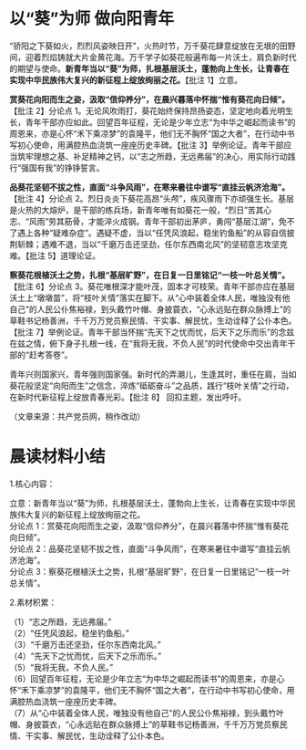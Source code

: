 # 以“葵”为师 做向阳青年  

“骄阳之下葵如火，烈烈风姿映日开”，火热时节，万千葵花肆意绽放在无垠的田野间，迎着烈焰铸就大片金黄花海。万千学子如葵花般遍布每一片沃土，肩负新时代的期望与使命。**新青年当以“葵”为师，扎根基层沃土，蓬勃向上生长，让青春在实现中华民族伟大复兴的新征程上绽放绚丽之花。**【批注 1】立意。  

**赏葵花向阳而生之姿，汲取“信仰养分”，在晨兴暮落中怀揣“惟有葵花向日倾”。**【批注 2】分论点 1。无论风吹雨打，葵花始终保持昂扬姿态，坚定地向着光明生长，青年干部亦应如此。回望百年征程，无论是少年立志“为中华之崛起而读书”的周恩来，亦是心怀“禾下乘凉梦”的袁隆平，他们无不胸怀“国之大者”，在行动中书写初心使命，用满腔热血浇筑一座座历史丰碑。【批注 3】举例论证。青年干部应当筑牢理想之基、补足精神之钙，以“志之所趋，无远弗届”的决心，用实际行动践行“强国有我”的铮铮誓言。  

**品葵花坚韧不拔之性，直面“斗争风雨”，在寒来暑往中谱写“直挂云帆济沧海”。**【批注 4】分论点 2。烈日炎炎下葵花高昂“头颅”，疾风骤雨下亦顽强生长。基层是火热的大熔炉，是干部的练兵场，新青年唯有如葵花一般，“烈日”苦其心志、“风雨”劳其筋骨，才能淬火成钢。青年干部初出茅庐，勇闯“基层江湖”，免不了遇上各种“疑难杂症”。遇疑不虚，当以“任凭风浪起，稳坐钓鱼船”的从容自信披荆斩棘；遇难不退，当以“千磨万击还坚劲，任尔东西南北风”的坚韧意志攻坚克难。【批注 5】道理论证。  

**察葵花根植沃土之势，扎根“基层旷野”，在日复一日里铭记“一枝一叶总关情”。**【批注 6】分论点 3。葵花唯根深才能叶茂，固本才可枝荣。青年干部亦应在基层沃土上“墩墩苗”，将“枝叶关情”落实在脚下。从“心中装着全体人民，唯独没有他自己”的人民公仆焦裕禄，到头戴竹叶帽、身披蓑衣，“心永远贴在群众脉搏上”的草鞋书记杨善洲，千千万万党员察民情、干实事、解民忧，生动诠释了公仆本色。【批注 7】举例论证。青年干部当怀揣“先天下之忧而忧，后天下之乐而乐”的念兹在兹之情，俯下身子扎根一线，在“我将无我，不负人民”的时代使命中交出青年干部的“赶考答卷”。  

青年兴则国家兴，青年强则国家强。新时代的弄潮儿，生逢其时，重任在肩，当如葵花般坚定“向阳而生”之信念，淬炼“砥砺奋斗”之品质，践行“枝叶关情”之行动，在新时代新征程上绽放青春光彩。【批注 8】 回扣主题，发出呼吁。  

（文章来源：共产党员网，稍作改动）  

# 晨读材料小结  

1.核心内容：  

立意：新青年当以“葵”为师，扎根基层沃土，蓬勃向上生长，让青春在实现中华民族伟大复兴的新征程上绽放绚丽之花。  
分论点 1：赏葵花向阳而生之姿，汲取“信仰养分”，在晨兴暮落中怀揣“惟有葵花向日倾”。  
分论点 2：品葵花坚韧不拔之性，直面“斗争风雨”，在寒来暑往中谱写“直挂云帆济沧海”。  
分论点 3：察葵花根植沃土之势，扎根“基层旷野”，在日复一日里铭记“一枝一叶总关情”。  

2.素材积累：  

（1）“志之所趋，无远弗届。”  
（2）“任凭风浪起，稳坐钓鱼船。”  
（3）“千磨万击还坚劲，任尔东西南北风。”  
（4）“先天下之忧而忧，后天下之乐而乐。”  
（5）“我将无我，不负人民。”  
（6）回望百年征程，无论是少年立志“为中华之崛起而读书”的周恩来，亦是心怀“禾下乘凉梦”的袁隆平，他们无不胸怀“国之大者”，在行动中书写初心使命，用满腔热血浇筑一座座历史丰碑。  
（7）从“心中装着全体人民，唯独没有他自己”的人民公仆焦裕禄，到头戴竹叶帽、身披蓑衣，“心永远贴在群众脉搏上”的草鞋书记杨善洲，千千万万党员察民情、干实事、解民忧，生动诠释了公仆本色。  
